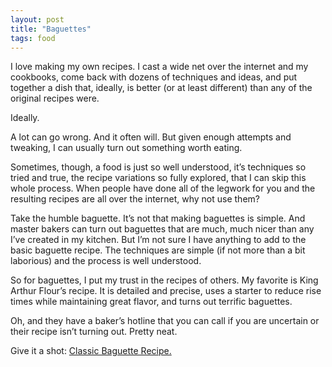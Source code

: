 ```yaml
---
layout: post
title: "Baguettes"
tags: food
---
```


I love making my own recipes. I cast a wide net over the internet and my cookbooks, come
back with dozens of techniques and ideas, and put together a dish that, ideally, is
better (or at least different) than any of the original recipes were.

Ideally.

A lot can go wrong. And it often will. But given enough attempts and tweaking, I can
usually turn out something worth eating.

Sometimes, though, a food is just so well understood, it’s techniques so tried and
true, the recipe variations so fully explored, that I can skip this whole process. When
people have done all of the legwork for you and the resulting recipes are all over the
internet, why not use them?

<!-- more -->

Take the humble baguette. It’s not that making baguettes is simple. And master bakers can
turn out baguettes that are much, much nicer than any I’ve created in my kitchen. But
I’m not sure I have anything to add to the basic baguette recipe. The techniques are
simple (if not more than a bit laborious) and the process is well understood.

So for baguettes, I put my trust in the recipes of others. My favorite is King Arthur
Flour’s recipe. It is detailed and precise, uses a starter to reduce rise times while
maintaining great flavor, and turns out terrific baguettes.

Oh, and they have a baker’s hotline that you can call if you are uncertain or their recipe
isn’t turning out. Pretty neat.

Give it a shot: [Classic Baguette Recipe.](http://www.kingarthurflour.com/recipes/classic-baguettes-and-stuffed-baguettes-recipe)
